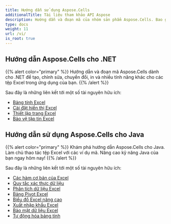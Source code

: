 ```yaml
---
title: Hướng dẫn sử dụng Aspose.Cells
additionalTitle: Tài liệu tham khảo API Aspose
description: Hướng dẫn và đoạn mã của nhóm sản phẩm Aspose.Cells. Bao gồm hướng dẫn cơ bản và nâng cao về cách sử dụng Aspose.Cells.
type: docs
weight: 11
url: /vi/
is_root: true
---
```


## Hướng dẫn Aspose.Cells cho .NET
{{% alert color="primary" %}}
Hướng dẫn và đoạn mã Aspose.Cells dành cho .NET để tạo, chỉnh sửa, chuyển đổi, in và nhiều tính năng khác cho các tệp Excel trong ứng dụng của bạn. 
{{% /alert %}}

Sau đây là những liên kết tới một số tài nguyên hữu ích:
 
- [Bảng tính Excel](./net/excel-worksheet-csharp-tutorials/)
- [Cài đặt hiển thị Excel](./net/excel-display-settings-csharp-tutorials)
- [Thiết lập trang Excel](./net/excel-page-setup)
- [Bảo vệ tập tin Excel](./net/protect-excel-file/)

## Hướng dẫn sử dụng Aspose.Cells cho Java
{{% alert color="primary" %}}
Khám phá hướng dẫn Aspose.Cells cho Java. Làm chủ thao tác tệp Excel với các ví dụ mã. Nâng cao kỹ năng Java của bạn ngay hôm nay!
{{% /alert %}}

Sau đây là những liên kết tới một số tài nguyên hữu ích:
- [Các hàm cơ bản của Excel](./java/basic-excel-functions/)
- [Quy tắc xác thực dữ liệu](./java/data-validation-rules/)
- [Phân tích dữ liệu Excel](./java/excel-data-analysis/)
- [Bảng Pivot Excel](./java/excel-pivot-tables/)
- [Biểu đồ Excel nâng cao](./java/advanced-excel-charts/)
- [Xuất nhập khẩu Excel](./java/excel-import-export/)
- [Bảo mật dữ liệu Excel](./java/excel-data-security/)
- [Tự động hóa bảng tính](./java/spreadsheet-automation/)